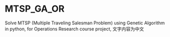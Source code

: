 # MTSP_GA_OR
Solve MTSP (Multiple Traveling Salesman Problem) using Genetic Algorithm in python, for Operations Research course project, 文字内容为中文
